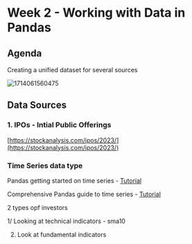 # Week 2 - Working with Data in Pandas

## Agenda

Creating a unified dataset for several sources

![1714061560475](image/README/1714061560475.png)

## Data Sources

### 1. IPOs - Intial Public Offerings

[https://stockanalysis.com/ipos/2023/](https://stockanalysis.com/ipos/2023/)

### Time Series data type

Pandas getting started on time series - [Tutorial](https://pandas.pydata.org/docs/getting_started/intro_tutorials/09_timeseries.html)

Comprehensive Pandas guide to time series - [Tutorial](https://pandas.pydata.org/docs/user_guide/timeseries.html)



2 types opf investors

1/ Looking at technical indicators - sma10

2. Look at fundamental indicators
